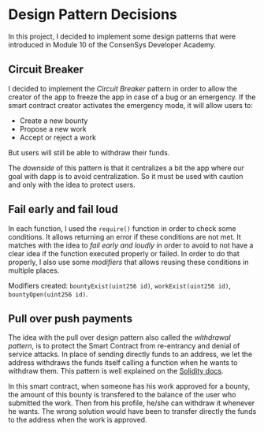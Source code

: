 # Design Pattern Decisions

In this project, I decided to implement some design patterns that were introduced in Module 10 of the ConsenSys Developer Academy.

## Circuit Breaker
I decided to implement the *Circuit Breaker* pattern in order to allow the creator of the app to freeze the app in case of a bug or an emergency. 
If the smart contract creator activates the emergency mode, it will allow users to:
* Create a new bounty
* Propose a new work
* Accept or reject a work

But users will still be able to withdraw their funds.

The *downside* of this pattern is that it centralizes a bit the app where our goal with dapp is to avoid centralization. So it must be used with caution and only with the idea to protect users. 

## Fail early and fail loud

In each function, I used the `require()` function in order to check some conditions.
It allows returning an error if these conditions are not met. 
It matches with the idea to *fail early and loudly* in order to avoid to not have a clear idea if the function executed properly or failed.
In order to do that properly, I also use some *modifiers* that allows reusing these conditions in multiple places.

Modifiers created: `bountyExist(uint256 id)`, `workExist(uint256 id)`, `bountyOpen(uint256 id)`.

## Pull over push payments

The idea with the pull over design pattern also called the _withdrawal pattern_, is to protect the Smart Contract from re-entrancy and denial of service attacks. 
In place of sending directly funds to an address, we let the address withdraws the funds itself calling a function when he wants to withdraw them.
This pattern is well explained on the [Solidity docs](https://solidity.readthedocs.io/en/v0.5.1/common-patterns.html#withdrawal-from-contracts).

In this smart contract, when someone has his work approved for a bounty, the amount of this bounty is transfered to the balance of the user who submitted the work. Then from his profile, he/she can withdraw it whenever he wants. The wrong solution would have been to transfer directly the funds to the address when the work is approved.